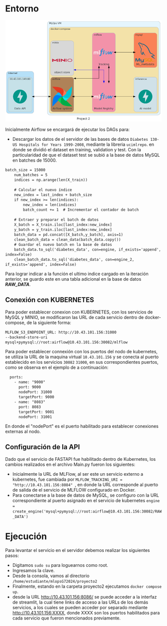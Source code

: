 # Entorno #

![Arquitectura.](./img/arquitectura.png) 

Inicialmente Airflow se encargará de ejecutar los DAGs para:

- Descargar los datos de el servidor de las bases de datos ```Diabetes 130-US Hospitals for Years 1999-2008```, mediante la libreria ```ucimlrepo```. en donde se dividió el dataset en training, validation y test. Con la particularidad de que el dataset test se subió a la base de datos MySQL en batches de 15000.
```
batch_size = 15000
    num_batches = 5
    indices = np.arange(len(X_train))

    # Calcular el nuevo índice
    new_index = last_index + batch_size
    if new_index >= len(indices):
        new_index = len(indices)
        batch_count += 1  # Incrementar el contador de batch

    # Extraer y preparar el batch de datos
    X_batch = X_train.iloc[last_index:new_index]
    y_batch = y_train.iloc[last_index:new_index]
    batch_data = pd.concat([X_batch,y_batch], axis=1)
    clean_batch_data = clean_data(batch_data.copy())
    # Guardar el nuevo batch en la base de datos
    batch_data.to_sql('diabetes_data', con=engine, if_exists='append', index=False)
    clean_batch_data.to_sql('diabetes_data', con=engine_2, if_exists='append', index=False)
```
Para lograr indicar a la función el ultimo indice cargado en la iteración anterior, se guardo este en una tabla adicional en la base de datos ***RAW_DATA***.

## Conexión con KUBERNETES

Para poder establecer conexion con KUBERNETES, con los servicios de MySQL y MINIO, se modificaron las URL de cada servicio dentro de docker-compose, de la siguiente forma: 
```
MLFLOW_S3_ENDPOINT_URL: http://10.43.101.156:31000
--backend-store-uri mysql+pymysql://root:airflow@10.43.101.156:30082/mlflow
```
Para poder establecer connexión con los puertos del nodo de kubernetes, se utiliza la URL de la maquina virtual ```10.43.101.156``` y se conecta al puerto establecido en los servicios ```30082```  ```31000```, en sus correspondientes puertos, como se observa en el ejemplo de a continuación:
```
  ports:
    - name: "9000"
      port: 9000
      nodePort: 31000
      targetPort: 9000
    - name: "8083"
      port: 8083
      targetPort: 9001
      nodePort: 31001
```
En donde el "nodePort" es el puerto habilitado para establecer conexiones externas al nodo.

## Configuración de la API

Dado que el servicio de FASTAPI fue habilitado dentro de Kubernetes, los cambios realizados en el archivo Main.py fueron los siguientes:
- Inicialmente la URL de MLFlow, al ser este un servicio externo a kubernetes, fue cambiada por ```MLFLOW_TRACKING_URI = "http://10.43.101.156:8084" ```, en donde la URL corresponde al puerto de salida de el servicio de MLFLOW configurado en Docker.
- Para conectarse a la base de datos de MySQL, se configuro con la URL correspondiente al puerto asignado en el servicio de kubernetes ```engine = create_engine('mysql+pymysql://root:airflow@10.43.101.156:30082/RAW_DATA')```


# Ejecución #
Para levantar el servicio en el servidor debemos realizar los siguientes pasos:
- Digitamos ``` sudo su ``` para loguearnos como root.
- Ingresamos la clave.
- Desde la consola, vamos al directorio ``` /home/estudiante/mlopsG72024/proyecto2 ```
- Finalmente, estando en la carpeta proyecto2 ejecutamos ``` docker compose up ```.
- desde la URL http://10.43.101.156:8086/ se puede acceder a la interfaz de streamlit, la cual tiene links de acceso a las URLs de los demás servicios, a los cuales se pueden acceder por separado mediante http://10.43.101.156:XXXX, donde XXXX son los puertos habilitados para cada servicio que fueron mencionados previamente.


 
